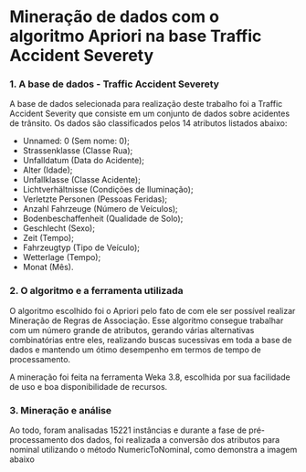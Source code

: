 # Mineração de dados com o algoritmo Apriori na base Traffic Accident Severety

<h3>1. A base de dados - Traffic Accident Severety</h3> 

<p>A base de dados selecionada para realização deste trabalho foi a Traffic Accident Severity que consiste em um conjunto de dados sobre acidentes de trânsito.
Os dados são classificados pelos 14 atributos listados abaixo:</p>
<ul>
  <li>Unnamed: 0 (Sem nome: 0);</li>
  <li>Strassenklasse (Classe Rua);</li>
  <li>Unfalldatum (Data do Acidente);</li>
  <li>Alter (Idade);</li>
  <li>Unfallklasse (Classe Acidente);</li>
  <li>Lichtverhältnisse (Condições de Iluminação);</li>
  <li>Verletzte Personen (Pessoas Feridas);</li>
  <li>Anzahl Fahrzeuge (Número de Veículos);</li>
  <li>Bodenbeschaffenheit (Qualidade de Solo);</li>
  <li>Geschlecht (Sexo);</li>
  <li>Zeit (Tempo);</li>
  <li>Fahrzeugtyp (Tipo de Veículo);</li>
  <li>Wetterlage (Tempo);</li>
  <li>Monat (Mês).</li>
</ul>

<h3>2. O algoritmo e a ferramenta utilizada </h3>
<p>O algoritmo escolhido foi o Apriori pelo fato de com ele ser possível realizar Mineração de Regras de Associação. 
Esse algoritmo consegue trabalhar com um número grande de atributos, gerando 
várias alternativas combinatórias entre eles, realizando buscas sucessivas em toda 
a base de dados e mantendo um ótimo desempenho em termos de tempo de processamento. </p>
<p>A mineração foi feita na ferramenta Weka 3.8, escolhida por sua facilidade de uso e boa disponibilidade de recursos.</p>

<h3>3. Mineração e análise </h3>
<p>Ao todo, foram analisadas 15221 instâncias e durante a fase de pré-processamento dos dados, 
foi realizada a conversão dos atributos para nominal utilizando o método NumericToNominal, como 
demonstra a imagem abaixo</p>




